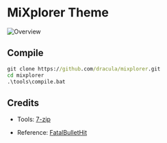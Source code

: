 
# MiXplorer Theme

![Overview](./overview.jpeg)

## Compile

```cmd
git clone https://github.com/dracula/mixplorer.git
cd mixplorer
.\tools\compile.bat
```

## Credits

- Tools: [7-zip](<https://www.7-zip.org>)

- Reference: [FatalBulletHit](<https://forum.xda-developers.com/t/mixplorer-q-a-and-faq-user-manual.3308582/post-78541319>)
